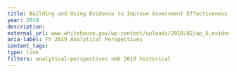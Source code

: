 ```yaml
---
title: Building and Using Evidence to Improve Government Effectiveness (FY 2019 Analytical Perspectives - Chapter 6)
year: 2019
description: 
external_url: www.whitehouse.gov/wp-content/uploads/2018/02/ap_6_evidence-fy2019.pdf
aria-label: FY 2019 Analytical Perspectives
content_tags: 
type: link
filters: analytical-perspectives omb 2019 historical
---
```

